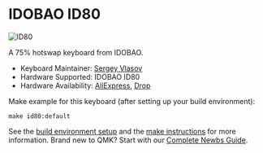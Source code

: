 # IDOBAO ID80

![ID80](https://ae01.alicdn.com/kf/H0f617c6129c24cfaa26a8c9e8e54851aj.jpg)

A 75% hotswap keyboard from IDOBAO.

* Keyboard Maintainer: [Sergey Vlasov](https://github.com/sigprof)
* Hardware Supported: IDOBAO ID80
* Hardware Availability: [AliExpress](https://www.aliexpress.com/item/4000590804514.html), [Drop](https://drop.com/buy/idobao-id80-75-hot-swappable-mechanical-keyboard-kit?mode=guest_open)

Make example for this keyboard (after setting up your build environment):

    make id80:default

See the [build environment setup](https://docs.qmk.fm/#/getting_started_build_tools) and the [make instructions](https://docs.qmk.fm/#/getting_started_make_guide) for more information. Brand new to QMK? Start with our [Complete Newbs Guide](https://docs.qmk.fm/#/newbs).
